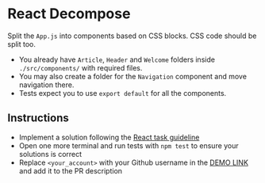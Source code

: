 # React Decompose

Split the `App.js` into components based on CSS blocks. CSS code should be split too.
- You already have `Article`, `Header` and `Welcome` folders inside `./src/components/` with required files.
- You may also create a folder for the `Navigation` component and move navigation there.
- Tests expect you to use `export default` for all the components.

## Instructions

- Implement a solution following the [React task guideline](https://github.com/mate-academy/react_task-guideline#react-tasks-guideline)
- Open one more terminal and run tests with `npm test` to ensure your solutions is correct
- Replace `<your_account>` with your Github username in the [DEMO LINK](https://<Dmytro-Tymchenko>.github.io/react_decompose/) and add it to the PR description
